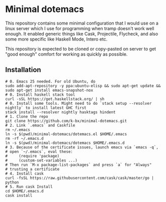 # Minimal dotemacs

This repository contains some minimal configuration that I would use
on a linux server which I use for programming when tramp doesn't work
well enough. It enabled generic things like Cask, Projectile,
Flycheck, and also some more specific like Haskell Mode, Intero etc.

This repository is expected to be cloned or copy-pasted on server to
get "good enough" comfort for working as quickly as possible.

## Installation

```
# 0. Emacs 25 needed. For old Ubuntu, do
sudo add-apt-repository -y ppa:ubuntu-elisp && sudo apt-get update && sudo apt-get install emacs-snapshot-nox
# 0. Install haskell stack tool
curl -sSL https://get.haskellstack.org/ | sh
# 0. Install some tools. Might need to do `stack setup --resolver nightly` to install latest GHC first
stack install --resolver nightly hasktags hindent
# 1. Clone the repo
git clone https://github.com/k-bx/minimal-dotemacs.git
# 2. Link `.emacs` and Caskfile
rm ~/.emacs
ln -s $(pwd)/minimal-dotemacs/dotemacs.el $HOME/.emacs
rm -rf ~/.emacs.d
ln -s $(pwd)/minimal-dotemacs/dotemacs $HOME/.emacs.d
# 3. Because of the certificate issues, launch emacs via `emacs -q`,
# open `~/.emacs`, eval these:
#     (require 'package)
#     (custom-set-variables ...)
# Then run `M-x package-list-packages` and press `a` for "Always"
# trusting a certificate
# 4. Install cask
curl -fsSL https://raw.githubusercontent.com/cask/cask/master/go | python
# 5. Run cask Install
cd $HOME/.emacs.d
cask install
```
